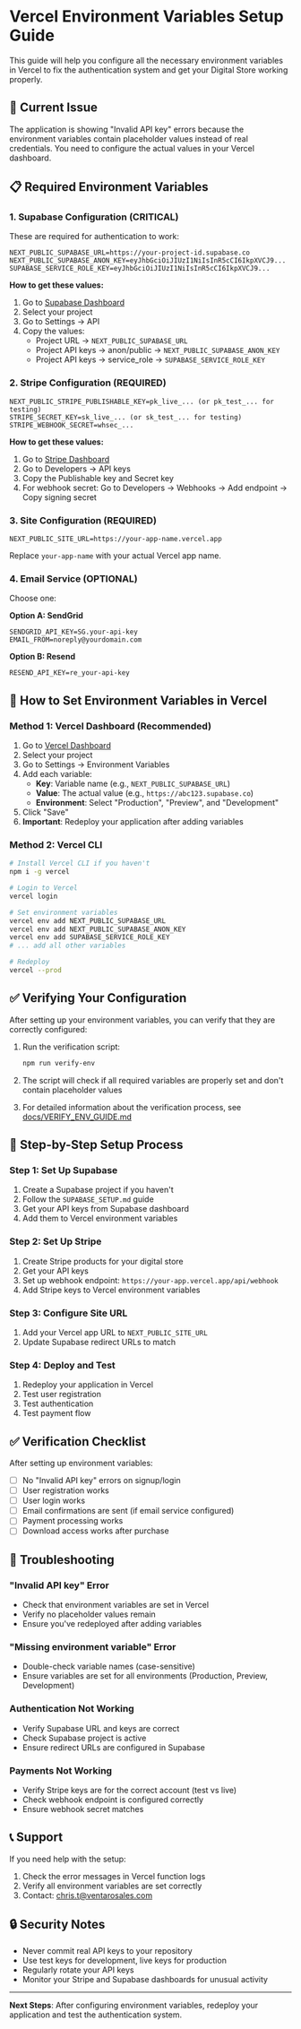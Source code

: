# Vercel Environment Variables Setup Guide

This guide will help you configure all the necessary environment variables in Vercel to fix the authentication system and get your Digital Store working properly.

## 🚨 Current Issue

The application is showing "Invalid API key" errors because the environment variables contain placeholder values instead of real credentials. You need to configure the actual values in your Vercel dashboard.

## 📋 Required Environment Variables

### 1. Supabase Configuration (CRITICAL)

These are required for authentication to work:

```
NEXT_PUBLIC_SUPABASE_URL=https://your-project-id.supabase.co
NEXT_PUBLIC_SUPABASE_ANON_KEY=eyJhbGciOiJIUzI1NiIsInR5cCI6IkpXVCJ9...
SUPABASE_SERVICE_ROLE_KEY=eyJhbGciOiJIUzI1NiIsInR5cCI6IkpXVCJ9...
```

**How to get these values:**
1. Go to [Supabase Dashboard](https://supabase.com/dashboard)
2. Select your project
3. Go to Settings → API
4. Copy the values:
   - Project URL → `NEXT_PUBLIC_SUPABASE_URL`
   - Project API keys → anon/public → `NEXT_PUBLIC_SUPABASE_ANON_KEY`
   - Project API keys → service_role → `SUPABASE_SERVICE_ROLE_KEY`

### 2. Stripe Configuration (REQUIRED)

```
NEXT_PUBLIC_STRIPE_PUBLISHABLE_KEY=pk_live_... (or pk_test_... for testing)
STRIPE_SECRET_KEY=sk_live_... (or sk_test_... for testing)
STRIPE_WEBHOOK_SECRET=whsec_...
```

**How to get these values:**
1. Go to [Stripe Dashboard](https://dashboard.stripe.com)
2. Go to Developers → API keys
3. Copy the Publishable key and Secret key
4. For webhook secret: Go to Developers → Webhooks → Add endpoint → Copy signing secret

### 3. Site Configuration (REQUIRED)

```
NEXT_PUBLIC_SITE_URL=https://your-app-name.vercel.app
```

Replace `your-app-name` with your actual Vercel app name.

### 4. Email Service (OPTIONAL)

Choose one:

**Option A: SendGrid**
```
SENDGRID_API_KEY=SG.your-api-key
EMAIL_FROM=noreply@yourdomain.com
```

**Option B: Resend**
```
RESEND_API_KEY=re_your-api-key
```

## 🔧 How to Set Environment Variables in Vercel

### Method 1: Vercel Dashboard (Recommended)

1. Go to [Vercel Dashboard](https://vercel.com/dashboard)
2. Select your project
3. Go to Settings → Environment Variables
4. Add each variable:
   - **Key**: Variable name (e.g., `NEXT_PUBLIC_SUPABASE_URL`)
   - **Value**: The actual value (e.g., `https://abc123.supabase.co`)
   - **Environment**: Select "Production", "Preview", and "Development"
5. Click "Save"
6. **Important**: Redeploy your application after adding variables

### Method 2: Vercel CLI

```bash
# Install Vercel CLI if you haven't
npm i -g vercel

# Login to Vercel
vercel login

# Set environment variables
vercel env add NEXT_PUBLIC_SUPABASE_URL
vercel env add NEXT_PUBLIC_SUPABASE_ANON_KEY
vercel env add SUPABASE_SERVICE_ROLE_KEY
# ... add all other variables

# Redeploy
vercel --prod
```

## ✅ Verifying Your Configuration

After setting up your environment variables, you can verify that they are correctly configured:

1. Run the verification script:
   ```bash
   npm run verify-env
   ```

2. The script will check if all required variables are properly set and don't contain placeholder values

3. For detailed information about the verification process, see [docs/VERIFY_ENV_GUIDE.md](./docs/VERIFY_ENV_GUIDE.md)

## 🚀 Step-by-Step Setup Process

### Step 1: Set Up Supabase
1. Create a Supabase project if you haven't
2. Follow the `SUPABASE_SETUP.md` guide
3. Get your API keys from Supabase dashboard
4. Add them to Vercel environment variables

### Step 2: Set Up Stripe
1. Create Stripe products for your digital store
2. Get your API keys
3. Set up webhook endpoint: `https://your-app.vercel.app/api/webhook`
4. Add Stripe keys to Vercel environment variables

### Step 3: Configure Site URL
1. Add your Vercel app URL to `NEXT_PUBLIC_SITE_URL`
2. Update Supabase redirect URLs to match

### Step 4: Deploy and Test
1. Redeploy your application in Vercel
2. Test user registration
3. Test authentication
4. Test payment flow

## ✅ Verification Checklist

After setting up environment variables:

- [ ] No "Invalid API key" errors on signup/login
- [ ] User registration works
- [ ] User login works
- [ ] Email confirmations are sent (if email service configured)
- [ ] Payment processing works
- [ ] Download access works after purchase

## 🐛 Troubleshooting

### "Invalid API key" Error
- Check that environment variables are set in Vercel
- Verify no placeholder values remain
- Ensure you've redeployed after adding variables

### "Missing environment variable" Error
- Double-check variable names (case-sensitive)
- Ensure variables are set for all environments (Production, Preview, Development)

### Authentication Not Working
- Verify Supabase URL and keys are correct
- Check Supabase project is active
- Ensure redirect URLs are configured in Supabase

### Payments Not Working
- Verify Stripe keys are for the correct account (test vs live)
- Check webhook endpoint is configured correctly
- Ensure webhook secret matches

## 📞 Support

If you need help with the setup:
1. Check the error messages in Vercel function logs
2. Verify all environment variables are set correctly
3. Contact: chris.t@ventarosales.com

## 🔒 Security Notes

- Never commit real API keys to your repository
- Use test keys for development, live keys for production
- Regularly rotate your API keys
- Monitor your Stripe and Supabase dashboards for unusual activity

---

**Next Steps**: After configuring environment variables, redeploy your application and test the authentication system.